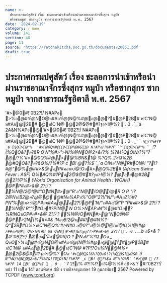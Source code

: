 ```yaml
---
name: >-
  ประกาศกรมปศุสัตว์ เรื่อง ชะลอการนำเข้าหรือนำผ่านราชอาณาจักรซึ่งสุกร หมูป่า
  หรือซากสุกร ซากหมูป่า จากสาธารณรัฐอิตาลี พ.ศ. 2567
date: '2024-02-19'
category: ง พิเศษ
volume: 141
section: 48
page: 11
source: 'https://ratchakitcha.soc.go.th/documents/20851.pdf'
draft: true
---
```


# ประกาศกรมปศุสัตว์ เรื่อง ชะลอการนำเข้าหรือนำผ่านราชอาณาจักรซึ่งสุกร หมูป่า หรือซากสุกร ซากหมูป่า จากสาธารณรัฐอิตาลี พ.ศ. 2567

'#>@0#!'0B2?!/์ N#APอ >%อ@#%ํ@NO@ห#Aอ%ํ@(N@%#@อ@@?#@P2B# ห!C'N@ ห#Aอ@2B# @ห!C'N@ @2@$@##?ฐอ>!@%?  . 0 . `_`a 2A&N%APอ@'#>@0#!'0B2?!/์ N#APอ >%อ@#%ํ@NO@ห#Aอ%ํ@(N@%#@อ@@?#@P2B# ห!C'N@ ห#Aอ@2B# @ห!C'N@ @2@$@##?ฐอ>!@%?  . 0 . `_`` %/?%#?P _a $0>@"% `_`` '#>@0Q%#@>@%BN&1@ N!APอ/?%#?P `^ $0>@"% `_`` !?(%QO&?ค?&R O N'็%#>">N/%@NO@2>&/?% %?&!?QO!N/?%"? @/?%'#>@0Q%#@>@%BN&1@ %?Q% 2>Q%2B @#QO&?ค?&Q%/?%#?P _c B! @?%$์ `_`a O!Nอ"N@R#O!@! "?!?#@"@%@##>&@ อP#คอห>/@!์Oอ#>@Q%2B# (African Swine Fever : ASF) Q%AQ%#?Pอ2@$@##?ฐอ>!@%? @อค์@#2B @2?!/์P% (World Organisation for Animal Health : WOAH) @PP#ค#>&@ 2?!/์ ? %N@/2@!@#"O#N#>@"R'อ"N@/O@/@R O P "!?2@Nห!B2ํ@ค?ญ!@@ @#Nค%APอ%"O@"2?!/์'N/"ห#Aอ2?!/์#?PN'็%@ห>%ํ@P#คห#Aอ@อ2?!/์@P'N/"ห#Aอ!@"P "P#ค#>&@ 2?!/์ ? %N@/ R'"?#Oอ#?P!N@ N O%>NAPอN'็%@#'Oอ?%R!NQหOP#ค#>&@ 2?!/์ ? %N@/O#N#>@"NO@!@ @P>2N(%#>#& !NออB!2@ห##!@#N%?Q"2B#O%>ห!C'N@Q%'#>N#0 อ@0?"อํ@%@!@!ค/@!Q%!@!#@ ` /##คห%@P O%>!@!#@ aa OหN#>#@&?ญญ?!>P#ค#>&@ 2?!/์  . 0 . `__b อ$>& ? #!'0B2?!/์ @ออ'#>@0R/O ? !NอR'%?Q Oอ _ QหO>%อ@#%ํ@NO@ห#Aอ%ํ@(N@%#@อ@@?#@P2B# ห!C'N@ ห#Aอ@2B# @ห!C'N@ #?P!?Oห%Nํ@N%> @2@$@##?ฐอ>!@%? Oอ ` '#>@0&?&%?QQหO!?(%QO&?ค?&R O N'็%N/%@NO@2>&/?%%?&!?QO!N/?%#?P _c B! @?%$์ `_`a N'็%!O%R' '#>@0  /?%#?P 14 B! @?%$์  . 0 . `_` 7 2!/% #?!%!?ค%@%%#์ อ$>& ? #!'0B2?!/์ หน้า 11 เลม 141 ตอนพิเศษ 48 ง ราชกิจจานุเบกษา 19 กุมภาพันธ 2567 Powered by TCPDF (www.tcpdf.org)
